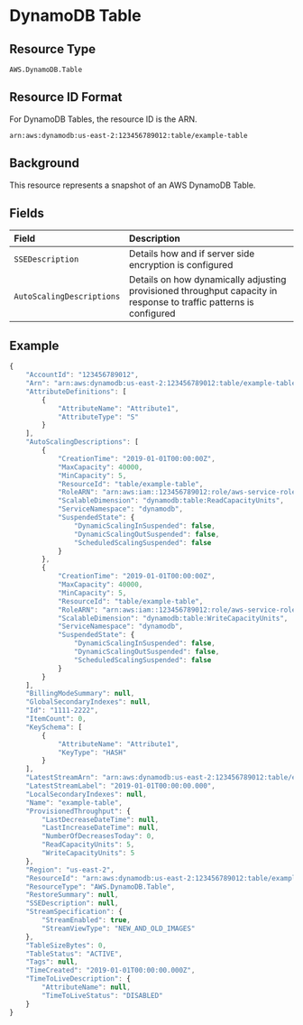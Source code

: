 # DynamoDB Table

## Resource Type

`AWS.DynamoDB.Table`

## Resource ID Format

For DynamoDB Tables, the resource ID is the ARN.

`arn:aws:dynamodb:us-east-2:123456789012:table/example-table`

## Background

This resource represents a snapshot of an AWS DynamoDB Table.

## Fields

| Field | Description |
| :--- | :--- |
| `SSEDescription` | Details how and if server side encryption is configured |
| `AutoScalingDescriptions` | Details on how dynamically adjusting provisioned throughput capacity in response to traffic patterns is configured |

## Example

```javascript
{
    "AccountId": "123456789012",
    "Arn": "arn:aws:dynamodb:us-east-2:123456789012:table/example-table",
    "AttributeDefinitions": [
        {
            "AttributeName": "Attribute1",
            "AttributeType": "S"
        }
    ],
    "AutoScalingDescriptions": [
        {
            "CreationTime": "2019-01-01T00:00:00Z",
            "MaxCapacity": 40000,
            "MinCapacity": 5,
            "ResourceId": "table/example-table",
            "RoleARN": "arn:aws:iam::123456789012:role/aws-service-role/dynamodb.application-autoscaling.amazonaws.com/AWSServiceRoleForApplicationAutoScaling_DynamoDBTable",
            "ScalableDimension": "dynamodb:table:ReadCapacityUnits",
            "ServiceNamespace": "dynamodb",
            "SuspendedState": {
                "DynamicScalingInSuspended": false,
                "DynamicScalingOutSuspended": false,
                "ScheduledScalingSuspended": false
            }
        },
        {
            "CreationTime": "2019-01-01T00:00:00Z",
            "MaxCapacity": 40000,
            "MinCapacity": 5,
            "ResourceId": "table/example-table",
            "RoleARN": "arn:aws:iam::123456789012:role/aws-service-role/dynamodb.application-autoscaling.amazonaws.com/AWSServiceRoleForApplicationAutoScaling_DynamoDBTable",
            "ScalableDimension": "dynamodb:table:WriteCapacityUnits",
            "ServiceNamespace": "dynamodb",
            "SuspendedState": {
                "DynamicScalingInSuspended": false,
                "DynamicScalingOutSuspended": false,
                "ScheduledScalingSuspended": false
            }
        }
    ],
    "BillingModeSummary": null,
    "GlobalSecondaryIndexes": null,
    "Id": "1111-2222",
    "ItemCount": 0,
    "KeySchema": [
        {
            "AttributeName": "Attribute1",
            "KeyType": "HASH"
        }
    ],
    "LatestStreamArn": "arn:aws:dynamodb:us-east-2:123456789012:table/example-table/stream/2019-01-01T00:00:00.000",
    "LatestStreamLabel": "2019-01-01T00:00:00.000",
    "LocalSecondaryIndexes": null,
    "Name": "example-table",
    "ProvisionedThroughput": {
        "LastDecreaseDateTime": null,
        "LastIncreaseDateTime": null,
        "NumberOfDecreasesToday": 0,
        "ReadCapacityUnits": 5,
        "WriteCapacityUnits": 5
    },
    "Region": "us-east-2",
    "ResourceId": "arn:aws:dynamodb:us-east-2:123456789012:table/example-table",
    "ResourceType": "AWS.DynamoDB.Table",
    "RestoreSummary": null,
    "SSEDescription": null,
    "StreamSpecification": {
        "StreamEnabled": true,
        "StreamViewType": "NEW_AND_OLD_IMAGES"
    },
    "TableSizeBytes": 0,
    "TableStatus": "ACTIVE",
    "Tags": null,
    "TimeCreated": "2019-01-01T00:00:00.000Z",
    "TimeToLiveDescription": {
        "AttributeName": null,
        "TimeToLiveStatus": "DISABLED"
    }
}
```

